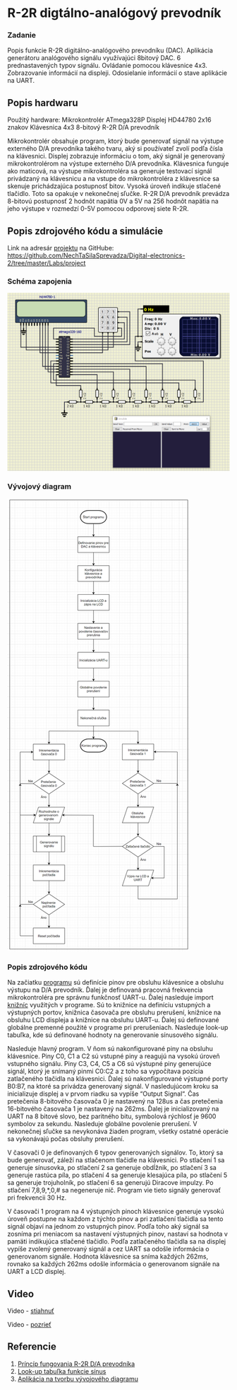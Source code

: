 # R-2R digtálno-analógový prevodník


### Zadanie

Popis funkcie R-2R digitálno-analógového prevodníku (DAC). Aplikácia generátoru analógového signálu využívajúci 8bitový DAC. 6 prednastavených typov signálu. Ovládanie pomocou klávesnice 4x3. Zobrazovanie informácií na displeji. Odosielanie informácií o stave aplikácie na UART. 


## Popis hardwaru

Použitý hardware:
Mikrokontrolér ATmega328P
Displej HD44780 2x16 znakov
Klávesnica 4x3
8-bitový R-2R D/A prevodník 

Mikrokontrolér obsahuje program, ktorý bude generovať signál na výstupe externého D/A prevodníka takého tvaru, aký si používateľ zvolí podľa čísla na klávesnici.
Displej zobrazuje informáciu o tom, aký signál je generovaný mikrokontrolérom na výstupe externého D/A prevodníka.
Klávesnica funguje ako maticová, na výstupe mikrokontroléra sa generuje testovací signál privádzaný na klávesnicu a na vstupe do mikrokontroléra z klávesnice sa skenuje prichádzajúca postupnosť bitov. 
Vysoká úroveň indikuje stlačené tlačidlo. Toto sa opakuje v nekonečnej sľučke.
R-2R D/A prevodník prevádza 8-bitovú postupnosť 2 hodnôt napätia 0V a 5V na 256 hodnôt napätia na jeho výstupe v rozmedzí 0-5V pomocou odporovej siete R-2R.

## Popis zdrojového kódu a simulácie

Link na adresár [projektu](https://github.com/NechTaSilaSprevadza/Digital-electronics-2/tree/master/Labs/project) na GitHube: https://github.com/NechTaSilaSprevadza/Digital-electronics-2/tree/master/Labs/project

### Schéma zapojenia
![Schéma zapojenia](Images/SchemaZapojenia.png)

### Vývojový diagram
![Vývojový diagram](Images/VyvojovyDiagram.png)

### Popis zdrojového kódu

Na začiatku [programu](GccApplication1/GccApplication1/main.c) sú definície pinov pre obsluhu klávesnice a obsluhu výstupu na D/A prevodník. 
Ďalej je definovaná pracovná frekvencia mikrokontroléra pre správnu funkčnosť UART-u. 
Ďalej nasleduje import [knižníc](Libraries) využitých v programe. Sú to knižnice na definíciu vstupných a výstupných portov, knižnica časovača pre obsluhu prerušení, knižnice na obsluhu LCD displeja a knižnice na obsluhu UART-u. 
Ďalej sú definované globálne premenné použité v programe pri prerušeniach. 
Nasleduje look-up tabuľka, kde sú definované hodnoty na generovanie sínusového signálu. 

Nasleduje hlavný program. 
V ňom sú nakonfigurované piny na obsluhu klávesnice. 
Piny C0, C1 a C2 sú vstupné piny a reagujú na vysokú úroveň vstupného signálu. Piny C3, C4, C5 a C6 sú výstupné piny generujúce signál, ktorý je snímaný pinmi C0:C2 a z toho sa vypočítava pozícia zatlačeného tlačidla na klávesnici. 
Ďalej sú nakonfigurované výstupné porty B0:B7, na ktoré sa privádza generovaný signál. 
V nasledujúcom kroku sa inicializuje displej a v prvom riadku sa vypíše “Output Signal“. 
Čas pretečenia 8-bitového časovača 0 je nastavený na 128us a čas pretečenia 16-bitového časovača 1 je nastavený na 262ms. 
Ďalej je inicializovaný na UART na 8 bitové slovo, bez paritného bitu, symbolová rýchlosť je 9600 symbolov za sekundu. 
Nasleduje globálne povolenie prerušení. 
V nekonečnej sľučke sa nevykonáva žiaden program, všetky ostatné operácie sa vykonávajú počas obsluhy prerušení. 

V časovači 0 je definovaných 6 typov generovaných signálov. 
To, ktorý sa bude generovať, záleží na stlačenom tlačidle na klávesnici. 
Po stlačení 1 sa generuje sínusovka, po stlačení 2 sa generuje obdĺžnik, po stlačení 3 sa generuje rastúca píla, po stlačení 4 sa generuje klesajúca píla, po stlačení 5 sa generuje trojuholník, po stlačení 6 sa generujú Diracove impulzy. 
Po stlačení 7,8,9,*,0,# sa negeneruje nič. 
Program vie tieto signály generovať pri frekvencii 30 Hz. 

V časovači 1 program na 4 výstupných pinoch klávesnice generuje vysokú úroveň postupne na každom z týchto pinov a pri zatlačení tlačidla sa tento signál objaví na jednom zo vstupných pinov. 
Podľa toho aký signál sa zosníma pri meniacom sa nastavení výstupných pinov, nastaví sa hodnota v pamäti indikujúca stlačené tlačidlo. 
Podľa zatlačeného tlačidla sa na displej vypíše zvolený generovaný signál a cez UART sa odošle informácia o generovanom signále. 
Hodnota klávesnice sa sníma každých 262ms, rovnako sa každých 262ms odošle informácia o generovanom signále na UART a LCD displej.


## Video

Video - [stiahnuť](Video/Video.mp4)

Video - [pozrieť](https://drive.google.com/file/d/1nHFWSgAs_humQwwQS_2yR3hbuxNF-2Kv/view?usp=sharing)


## Referencie

1. [Príncíp fungovania R-2R D/A prevodníka](https://www.electronics-tutorials.ws/combination/r-2r-dac.html)
2. [Look-up tabuľka funkcie sínus](https://gist.github.com/funkfinger/965900)
3. [Aplikácia na tvorbu vývojového diagramu](https://app.diagrams.net/)

